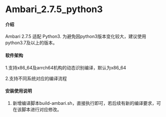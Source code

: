 ﻿# Ambari_2.7.5_python3



#### 介绍


Ambari 2.7.5 适配 Python3. 为避免因python3版本变化较大，建议使用python3.7及以上的版本。



#### 软件架构


1.支持x86_64及arrch64机构的动态识别编译，默认为x86_64



2.支持不同系统对应的编译流程



#### 安装使用说明



1. 新增编译脚本build-ambari.sh，直接执行即可，若后续有新的编译要求，可在该脚本进行对应修改。


